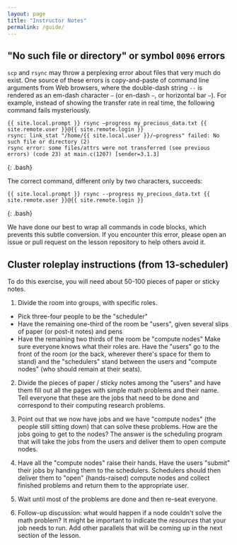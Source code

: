```yaml
---
layout: page
title: "Instructor Notes"
permalink: /guide/
---
```


## "No such file or directory" or symbol `0096` errors

`scp` and `rsync` may throw a perplexing error about files that very much do exist. One source of
these errors is copy-and-paste of command line arguments from Web browsers, where the double-dash
string `--` is rendered as an em-dash character `—` (or en-dash `–`, or horizontal bar `―`). For
example, instead of showing the transfer rate in real time, the following command fails mysteriously.

```
{{ site.local.prompt }} rsync —progress my_precious_data.txt {{ site.remote.user }}@{{ site.remote.login }}
rsync: link_stat "/home/{{ site.local.user }}/—progress" failed: No such file or directory (2)
rsync error: some files/attrs were not transferred (see previous errors) (code 23) at main.c(1207) [sender=3.1.3]
```
{: .bash}

The correct command, different only by two characters, succeeds:

```
{{ site.local.prompt }} rsync --progress my_precious_data.txt {{ site.remote.user }}@{{ site.remote.login }}
```
{: .bash}

We have done our best to wrap all commands in code blocks, which prevents this subtle conversion. If
you encounter this error, please open an issue or pull request on the lesson repository to help
others avoid it.


## Cluster roleplay instructions (from 13-scheduler)

To do this exercise, you will need about 50-100 pieces of paper or sticky notes.

1. Divide the room into groups, with specific roles. 
 * Pick three-four people to be the "scheduler"
 * Have the remaining one-third of the room be "users", given several slips of paper (or post-it
   notes) and pens
 * Have the remaining two thirds of the room be "compute nodes" Make sure everyone knows what their
   roles are. Have the "users" go to the front of the room (or the back, wherever there's space for
   them to stand) and the "schedulers" stand between the users and "compute nodes" (who should
   remain at their seats).

2. Divide the pieces of paper / sticky notes among the "users" and have them fill out all the pages
   with simple math problems and their name. Tell everyone that these are the jobs that need to be
   done and correspond to their computing research problems.

3. Point out that we now have jobs and we have "compute nodes" (the people still sitting down) that
   can solve these problems. How are the jobs going to get to the nodes? The answer is the
   scheduling program that will take the jobs from the users and deliver them to open compute nodes.

4. Have all the "compute nodes" raise their hands. Have the users "submit" their jobs by handing
   them to the schedulers. Schedulers should then deliver them to "open" (hands-raised) compute
   nodes and collect finished problems and return them to the appropriate user.

5. Wait until most of the problems are done and then re-seat everyone.

6. Follow-up discussion: what would happen if a node couldn't solve the math problem? It might be
   important to indicate the *resources* that your job needs to run. Add other parallels that will
   be coming up in the next section of the lesson.
